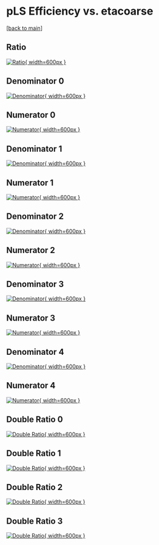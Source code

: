 # pLS Efficiency vs. etacoarse

[[back to main](./)]



## Ratio

[![Ratio](../mtv/var/pLS_xtr_0_1_eff_etacoarse.png){ width=600px }](../mtv/var/pLS_xtr_0_1_eff_etacoarse.pdf)

## Denominator 0

[![Denominator](../mtv/den/pLS_xtr_0_1_eff_etacoarse_den0.png){ width=600px }](../mtv/den/pLS_xtr_0_1_eff_etacoarse_den0.pdf)

## Numerator 0

[![Numerator](../mtv/num/pLS_xtr_0_1_eff_etacoarse_num0.png){ width=600px }](../mtv/num/pLS_xtr_0_1_eff_etacoarse_num0.pdf)

## Denominator 1

[![Denominator](../mtv/den/pLS_xtr_0_1_eff_etacoarse_den1.png){ width=600px }](../mtv/den/pLS_xtr_0_1_eff_etacoarse_den1.pdf)

## Numerator 1

[![Numerator](../mtv/num/pLS_xtr_0_1_eff_etacoarse_num1.png){ width=600px }](../mtv/num/pLS_xtr_0_1_eff_etacoarse_num1.pdf)

## Denominator 2

[![Denominator](../mtv/den/pLS_xtr_0_1_eff_etacoarse_den2.png){ width=600px }](../mtv/den/pLS_xtr_0_1_eff_etacoarse_den2.pdf)

## Numerator 2

[![Numerator](../mtv/num/pLS_xtr_0_1_eff_etacoarse_num2.png){ width=600px }](../mtv/num/pLS_xtr_0_1_eff_etacoarse_num2.pdf)

## Denominator 3

[![Denominator](../mtv/den/pLS_xtr_0_1_eff_etacoarse_den3.png){ width=600px }](../mtv/den/pLS_xtr_0_1_eff_etacoarse_den3.pdf)

## Numerator 3

[![Numerator](../mtv/num/pLS_xtr_0_1_eff_etacoarse_num3.png){ width=600px }](../mtv/num/pLS_xtr_0_1_eff_etacoarse_num3.pdf)

## Denominator 4

[![Denominator](../mtv/den/pLS_xtr_0_1_eff_etacoarse_den4.png){ width=600px }](../mtv/den/pLS_xtr_0_1_eff_etacoarse_den4.pdf)

## Numerator 4

[![Numerator](../mtv/num/pLS_xtr_0_1_eff_etacoarse_num4.png){ width=600px }](../mtv/num/pLS_xtr_0_1_eff_etacoarse_num4.pdf)

## Double Ratio 0

[![Double Ratio](../mtv/ratio/pLS_xtr_0_1_eff_etacoarse_ratio0.png){ width=600px }](../mtv/ratio/pLS_xtr_0_1_eff_etacoarse_ratio0.pdf)

## Double Ratio 1

[![Double Ratio](../mtv/ratio/pLS_xtr_0_1_eff_etacoarse_ratio1.png){ width=600px }](../mtv/ratio/pLS_xtr_0_1_eff_etacoarse_ratio1.pdf)

## Double Ratio 2

[![Double Ratio](../mtv/ratio/pLS_xtr_0_1_eff_etacoarse_ratio2.png){ width=600px }](../mtv/ratio/pLS_xtr_0_1_eff_etacoarse_ratio2.pdf)

## Double Ratio 3

[![Double Ratio](../mtv/ratio/pLS_xtr_0_1_eff_etacoarse_ratio3.png){ width=600px }](../mtv/ratio/pLS_xtr_0_1_eff_etacoarse_ratio3.pdf)

